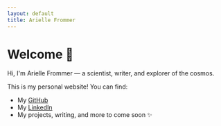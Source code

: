 ```yaml
---
layout: default
title: Arielle Frommer
---
```


# Welcome 👋

Hi, I'm Arielle Frommer — a scientist, writer, and explorer of the cosmos.

This is my personal website! You can find:
- My [GitHub](https://github.com/ariellefrommer)
- My [LinkedIn](https://www.linkedin.com/in/ariellefrommer/)
- My projects, writing, and more to come soon ✨
